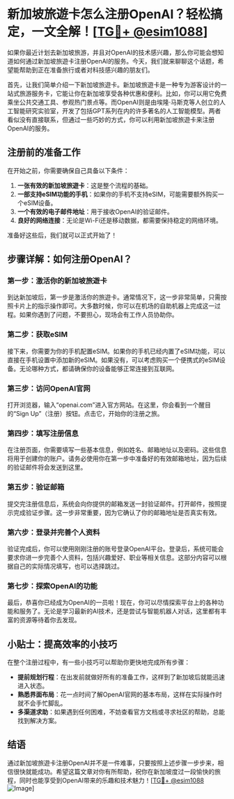 # 新加坡旅遊卡怎么注册OpenAI？轻松搞定，一文全解！[[TG💪+ @esim1088](https://t.me/s/esim1088)]

如果你最近计划去新加坡旅游，并且对OpenAI的技术感兴趣，那么你可能会想知道如何通过新加坡旅遊卡注册OpenAI的服务。今天，我们就来聊聊这个话题，希望能帮助到正在准备旅行或者对科技感兴趣的朋友们。

首先，让我们简单介绍一下新加坡旅遊卡。新加坡旅遊卡是一种专为游客设计的一站式旅游服务卡，它能让你在新加坡享受各种优惠和便利。比如，你可以用它免费乘坐公共交通工具、参观热门景点等。而OpenAI则是由埃隆·马斯克等人创立的人工智能研究实验室，开发了包括GPT系列在内的许多著名的人工智能模型。两者看似没有直接联系，但通过一些巧妙的方式，你可以利用新加坡旅遊卡来注册OpenAI的服务。

## 注册前的准备工作

在开始之前，你需要确保自己具备以下条件：

1. **一张有效的新加坡旅遊卡**：这是整个流程的基础。
2. **一部支持eSIM功能的手机**：如果你的手机不支持eSIM，可能需要额外购买一个eSIM设备。
3. **一个有效的电子邮件地址**：用于接收OpenAI的验证邮件。
4. **良好的网络连接**：无论是Wi-Fi还是移动数据，都需要保持稳定的网络环境。

准备好这些后，我们就可以正式开始了！

## 步骤详解：如何注册OpenAI？

### 第一步：激活你的新加坡旅遊卡

到达新加坡后，第一步是激活你的旅遊卡。通常情况下，这一步非常简单，只需按照卡片上的指示操作即可。大多数时候，你可以在机场的自助机器上完成这一过程。如果你遇到了问题，不要担心，现场会有工作人员协助你。

### 第二步：获取eSIM

接下来，你需要为你的手机配置eSIM。如果你的手机已经内置了eSIM功能，可以直接在手机设置中添加新的eSIM。如果没有，可以考虑购买一个便携式的eSIM设备。无论哪种方式，都请确保你的设备能够正常连接到互联网。

### 第三步：访问OpenAI官网

打开浏览器，输入“openai.com”进入官方网站。在这里，你会看到一个醒目的“Sign Up”（注册）按钮。点击它，开始你的注册之旅。

### 第四步：填写注册信息

在注册页面，你需要填写一些基本信息，例如姓名、邮箱地址以及密码。这些信息将用于创建你的账户。请务必使用你在第一步中准备好的有效邮箱地址，因为后续的验证邮件将会发送到这里。

### 第五步：验证邮箱

提交完注册信息后，系统会向你提供的邮箱发送一封验证邮件。打开邮件，按照提示完成验证步骤。这一步非常重要，因为它确认了你的邮箱地址是否真实有效。

### 第六步：登录并完善个人资料

验证完成后，你可以使用刚刚注册的账号登录OpenAI平台。登录后，系统可能会要求你进一步完善个人资料，包括兴趣爱好、职业等相关信息。这部分内容可以根据自己的实际情况填写，也可以选择跳过。

### 第七步：探索OpenAI的功能

最后，恭喜你已经成为OpenAI的一员啦！现在，你可以尽情探索平台上的各种功能和服务了。无论是学习最新的AI技术，还是尝试与智能机器人对话，这里都有丰富的资源等待着你去发现。

## 小贴士：提高效率的小技巧

在整个注册过程中，有一些小技巧可以帮助你更快地完成所有步骤：

- **提前规划行程**：在出发前就做好所有的准备工作，这样到了新加坡后就能迅速进入状态。
- **熟悉界面布局**：花一点时间了解OpenAI官网的基本布局，这样在实际操作时就不会手忙脚乱。
- **多渠道求助**：如果遇到任何困难，不妨查看官方文档或寻求社区的帮助，总能找到解决方案。

## 结语

通过新加坡旅遊卡注册OpenAI并不是一件难事，只要按照上述步骤一步步来，相信很快就能成功。希望这篇文章对你有所帮助，祝你在新加坡度过一段愉快的旅程，同时也能享受到OpenAI带来的乐趣和技术魅力！[[TG💪+ @esim1088](https://t.me/s/esim1088) ![Image](https://i.postimg.cc/4NQfJmqS/Snipaste-2025-05-13-00-14-12.png)]